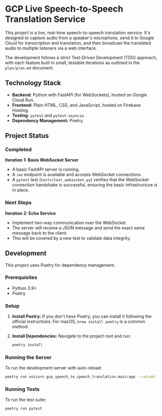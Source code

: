 # GCP Live Speech-to-Speech Translation Service

This project is a live, real-time speech-to-speech translation service. It's designed to capture audio from a speaker's microphone, send it to Google Cloud for transcription and translation, and then broadcast the translated audio to multiple listeners via a web interface.

The development follows a strict Test-Driven Development (TDD) approach, with each feature built in small, testable iterations as outlined in the `plan/plan.md` document.

## Technology Stack

*   **Backend:** Python with FastAPI (for WebSockets), hosted on Google Cloud Run.
*   **Frontend:** Plain HTML, CSS, and JavaScript, hosted on Firebase Hosting.
*   **Testing:** `pytest` and `pytest-asyncio`.
*   **Dependency Management:** Poetry.

## Project Status

### Completed
**Iteration 1: Basis WebSocket Server**

*   A basic FastAPI server is running.
*   A `/ws` endpoint is available and accepts WebSocket connections.
*   A `pytest` test (`tests/test_websocket.py`) verifies that the WebSocket connection handshake is successful, ensuring the basic infrastructure is in place.

### Next Steps
**Iteration 2: Echo Service**

*   Implement two-way communication over the WebSocket.
*   The server will receive a JSON message and send the exact same message back to the client.
*   This will be covered by a new test to validate data integrity.

## Development

This project uses Poetry for dependency management.

### Prerequisites

*   Python 3.9+
*   Poetry

### Setup

1.  **Install Poetry:**
    If you don't have Poetry, you can install it following the official instructions. For macOS, `brew install poetry` is a common method.

2.  **Install Dependencies:**
    Navigate to the project root and run:
    ```bash
    poetry install
    ```

### Running the Server

To run the development server with auto-reload:

```bash
poetry run uvicorn gcp_speech_to_speech_translation.main:app --reload
```

### Running Tests

To run the test suite:

```bash
poetry run pytest
```